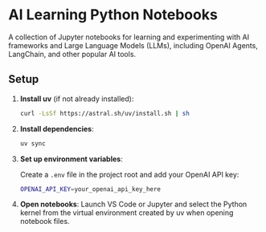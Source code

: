 # AI Learning Python Notebooks

A collection of Jupyter notebooks for learning and experimenting with AI frameworks and Large Language Models (LLMs), including OpenAI Agents, LangChain, and other popular AI tools.

## Setup

1. **Install uv** (if not already installed):

   ```bash
   curl -LsSf https://astral.sh/uv/install.sh | sh
   ```

2. **Install dependencies**:

   ```bash
   uv sync
   ```

3. **Set up environment variables**:

   Create a `.env` file in the project root and add your OpenAI API key:

   ```bash
   OPENAI_API_KEY=your_openai_api_key_here
   ```

4. **Open notebooks**: Launch VS Code or Jupyter and select the Python kernel from the virtual environment created by uv when opening notebook files.
